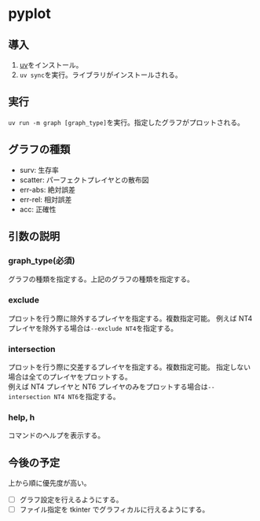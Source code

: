 # pyplot

## 導入

1. [uv](https://docs.astral.sh/uv/getting-started/installation/)をインストール。
2. `uv sync`を実行。ライブラリがインストールされる。

## 実行

`uv run -m graph [graph_type]`を実行。指定したグラフがプロットされる。

## グラフの種類

- surv: 生存率
- scatter: パーフェクトプレイヤとの散布図
- err-abs: 絶対誤差
- err-rel: 相対誤差
- acc: 正確性

## 引数の説明

### graph_type(必須)

グラフの種類を指定する。上記のグラフの種類を指定する。

### exclude

プロットを行う際に除外するプレイヤを指定する。複数指定可能。
例えば NT4 プレイヤを除外する場合は`--exclude NT4`を指定する。

### intersection

プロットを行う際に交差するプレイヤを指定する。複数指定可能。
指定しない場合は全てのプレイヤをプロットする。  
例えば NT4 プレイヤと NT6 プレイヤのみをプロットする場合は`--intersection NT4 NT6`を指定する。

### help, h

コマンドのヘルプを表示する。

## 今後の予定

上から順に優先度が高い。

- [ ] グラフ設定を行えるようにする。
- [ ] ファイル指定を tkinter でグラフィカルに行えるようにする。
